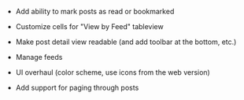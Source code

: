 - Add ability to mark posts as read or bookmarked

- Customize cells for "View by Feed" tableview

- Make post detail view readable (and add toolbar at the bottom, etc.)

- Manage feeds



- UI overhaul (color scheme, use icons from the web version)

- Add support for paging through posts

 
